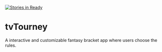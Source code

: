 [![Stories in Ready](https://badge.waffle.io/chillerwhales/tvtourney.png?label=ready&title=Ready)](https://waffle.io/chillerwhales/tvtourney)
# tvTourney
A interactive and customizable fantasy bracket app where users choose the rules.
